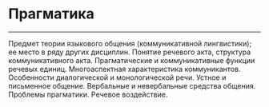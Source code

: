 # Прагматика

---

Предмет теории языкового общения (коммуникативной лингвистики); ее место в ряду других дисциплин.
Понятие речевого акта, структура коммуникативного акта.
Прагматические и коммуникативные функции речевых единиц.
Многоаспектная характеристика коммуникантов.
Особенности диалогической и монологической речи.
Устное и письменное общение.
Вербальные и невербальные средства общения.
Проблемы прагматики.
Речевое воздействие.
